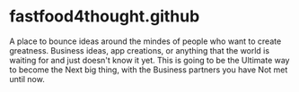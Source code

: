 # fastfood4thought.github
A place to bounce ideas around
the mindes of people who want
to create greatness.
Business ideas, 
app creations, 
or anything that the world 
is waiting for and just doesn't
know it yet.
This is going to be the
Ultimate way to become the
Next big thing, with the
Business partners you have
Not met until now.
